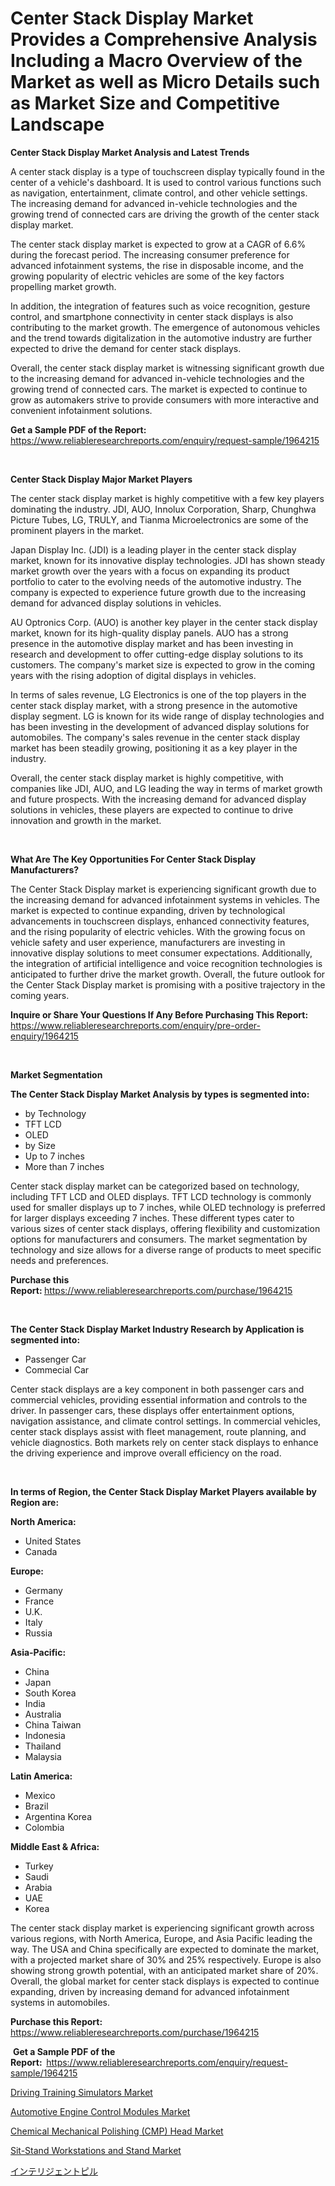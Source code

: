 <p><h1>Center Stack Display Market Provides a Comprehensive Analysis Including a Macro Overview of the Market as well as Micro Details such as Market Size and Competitive Landscape</h1></p><p><strong>Center Stack Display Market Analysis and Latest Trends</strong></p>
<p><p>A center stack display is a type of touchscreen display typically found in the center of a vehicle's dashboard. It is used to control various functions such as navigation, entertainment, climate control, and other vehicle settings. The increasing demand for advanced in-vehicle technologies and the growing trend of connected cars are driving the growth of the center stack display market.</p><p>The center stack display market is expected to grow at a CAGR of 6.6% during the forecast period. The increasing consumer preference for advanced infotainment systems, the rise in disposable income, and the growing popularity of electric vehicles are some of the key factors propelling market growth.</p><p>In addition, the integration of features such as voice recognition, gesture control, and smartphone connectivity in center stack displays is also contributing to the market growth. The emergence of autonomous vehicles and the trend towards digitalization in the automotive industry are further expected to drive the demand for center stack displays.</p><p>Overall, the center stack display market is witnessing significant growth due to the increasing demand for advanced in-vehicle technologies and the growing trend of connected cars. The market is expected to continue to grow as automakers strive to provide consumers with more interactive and convenient infotainment solutions.</p></p>
<p><strong>Get a Sample PDF of the Report:&nbsp;</strong> <a href="https://www.reliableresearchreports.com/enquiry/request-sample/1964215">https://www.reliableresearchreports.com/enquiry/request-sample/1964215</a></p>
<p>&nbsp;</p>
<p><strong>Center Stack Display Major Market Players</strong></p>
<p><p>The center stack display market is highly competitive with a few key players dominating the industry. JDI, AUO, Innolux Corporation, Sharp, Chunghwa Picture Tubes, LG, TRULY, and Tianma Microelectronics are some of the prominent players in the market.</p><p>Japan Display Inc. (JDI) is a leading player in the center stack display market, known for its innovative display technologies. JDI has shown steady market growth over the years with a focus on expanding its product portfolio to cater to the evolving needs of the automotive industry. The company is expected to experience future growth due to the increasing demand for advanced display solutions in vehicles.</p><p>AU Optronics Corp. (AUO) is another key player in the center stack display market, known for its high-quality display panels. AUO has a strong presence in the automotive display market and has been investing in research and development to offer cutting-edge display solutions to its customers. The company's market size is expected to grow in the coming years with the rising adoption of digital displays in vehicles.</p><p>In terms of sales revenue, LG Electronics is one of the top players in the center stack display market, with a strong presence in the automotive display segment. LG is known for its wide range of display technologies and has been investing in the development of advanced display solutions for automobiles. The company's sales revenue in the center stack display market has been steadily growing, positioning it as a key player in the industry.</p><p>Overall, the center stack display market is highly competitive, with companies like JDI, AUO, and LG leading the way in terms of market growth and future prospects. With the increasing demand for advanced display solutions in vehicles, these players are expected to continue to drive innovation and growth in the market.</p></p>
<p>&nbsp;</p>
<p><strong>What Are The Key Opportunities For Center Stack Display Manufacturers?</strong></p>
<p><p>The Center Stack Display market is experiencing significant growth due to the increasing demand for advanced infotainment systems in vehicles. The market is expected to continue expanding, driven by technological advancements in touchscreen displays, enhanced connectivity features, and the rising popularity of electric vehicles. With the growing focus on vehicle safety and user experience, manufacturers are investing in innovative display solutions to meet consumer expectations. Additionally, the integration of artificial intelligence and voice recognition technologies is anticipated to further drive the market growth. Overall, the future outlook for the Center Stack Display market is promising with a positive trajectory in the coming years.</p></p>
<p><strong>Inquire or Share Your Questions If Any Before Purchasing This Report:</strong> <a href="https://www.reliableresearchreports.com/enquiry/pre-order-enquiry/1964215">https://www.reliableresearchreports.com/enquiry/pre-order-enquiry/1964215</a></p>
<p>&nbsp;</p>
<p><strong>Market Segmentation</strong></p>
<p><strong>The Center Stack Display Market Analysis by types is segmented into:</strong></p>
<p><ul><li>by Technology</li><li>TFT LCD</li><li>OLED</li><li>by Size</li><li>Up to 7 inches</li><li>More than 7 inches</li></ul></p>
<p><p>Center stack display market can be categorized based on technology, including TFT LCD and OLED displays. TFT LCD technology is commonly used for smaller displays up to 7 inches, while OLED technology is preferred for larger displays exceeding 7 inches. These different types cater to various sizes of center stack displays, offering flexibility and customization options for manufacturers and consumers. The market segmentation by technology and size allows for a diverse range of products to meet specific needs and preferences.</p></p>
<p><strong>Purchase this Report:&nbsp;</strong><a href="https://www.reliableresearchreports.com/purchase/1964215">https://www.reliableresearchreports.com/purchase/1964215</a></p>
<p>&nbsp;</p>
<p><strong>The Center Stack Display Market Industry Research by Application is segmented into:</strong></p>
<p><ul><li>Passenger Car</li><li>Commecial Car</li></ul></p>
<p><p>Center stack displays are a key component in both passenger cars and commercial vehicles, providing essential information and controls to the driver. In passenger cars, these displays offer entertainment options, navigation assistance, and climate control settings. In commercial vehicles, center stack displays assist with fleet management, route planning, and vehicle diagnostics. Both markets rely on center stack displays to enhance the driving experience and improve overall efficiency on the road.</p></p>
<p>&nbsp;</p>
<p><strong>In terms of Region, the Center Stack Display Market Players available by Region are:</strong></p>
<p>
    <p> <strong> North America: </strong>
        <ul>
            <li>United States</li>
            <li>Canada</li>
        </ul>
        </p> 
    <p> <strong> Europe: </strong>
        <ul>
            <li>Germany</li>
            <li>France</li>
            <li>U.K.</li>
            <li>Italy</li>
            <li>Russia</li>
        </ul>
        </p> 
    <p> <strong> Asia-Pacific: </strong>
        <ul>
            <li>China</li>
            <li>Japan</li>
            <li>South Korea</li>
            <li>India</li>
            <li>Australia</li>
            <li>China Taiwan</li>
            <li>Indonesia</li>
            <li>Thailand</li>
            <li>Malaysia</li>
        </ul>
        </p> 
    <p> <strong> Latin America: </strong>
        <ul>
            <li>Mexico</li>
            <li>Brazil</li>
            <li>Argentina Korea</li>
            <li>Colombia</li>
        </ul>
        </p> 
    <p> <strong> Middle East & Africa: </strong>
        <ul>
            <li>Turkey</li>
            <li>Saudi</li>
            <li>Arabia</li>
            <li>UAE</li>
            <li>Korea</li>
        </ul>
    </p>
    </p>
<p><p>The center stack display market is experiencing significant growth across various regions, with North America, Europe, and Asia Pacific leading the way. The USA and China specifically are expected to dominate the market, with a projected market share of 30% and 25% respectively. Europe is also showing strong growth potential, with an anticipated market share of 20%. Overall, the global market for center stack displays is expected to continue expanding, driven by increasing demand for advanced infotainment systems in automobiles.</p></p>
<p><strong>Purchase this Report: </strong><a href="https://www.reliableresearchreports.com/purchase/1964215">https://www.reliableresearchreports.com/purchase/1964215</a></p>
<p>&nbsp;<strong>Get a Sample PDF of the Report:&nbsp;&nbsp;</strong><a href="https://www.reliableresearchreports.com/enquiry/request-sample/1964215">https://www.reliableresearchreports.com/enquiry/request-sample/1964215</a></p>
<p><strong></strong></p>
<p><p><a href="https://github.com/pjcfca/Market-Research-Report-List-1/blob/main/driving-training-simulators-market.md">Driving Training Simulators Market</a></p><p><a href="https://github.com/johnbach50/Market-Research-Report-List-2/blob/main/automotive-engine-control-modules-market.md">Automotive Engine Control Modules Market</a></p><p><a href="https://scarlet-rocket-c63.notion.site/Chemical-Mechanical-Polishing-CMP-Head-Market-Size-Growth-and-Forecast-from-2024-2031-421cdca97998485d8124ba3e5c97e33d">Chemical Mechanical Polishing (CMP) Head Market</a></p><p><a href="https://view.publitas.com/reportprime-1/decoding-the-sit-stand-workstations-and-stand-market-a-deep-dive-into-the-latest-market-trends-market-segmentation-and-competitive-analysis/">Sit-Stand Workstations and Stand Market</a></p><p><a href="https://medium.com/@destineygrimes2023/%E3%82%A4%E3%83%B3%E3%83%86%E3%83%AA%E3%82%B8%E3%82%A7%E3%83%B3%E3%83%88%E3%81%AA%E8%96%AC%E5%B8%82%E5%A0%B4-2031%E5%B9%B4%E3%81%BE%E3%81%A7%E3%81%AE%E3%83%88%E3%83%AC%E3%83%B3%E3%83%89-%E4%BA%88%E6%B8%AC-%E7%AB%B6%E4%BA%89%E5%88%86%E6%9E%90-51077d644cfa">インテリジェントピル</a></p></p>